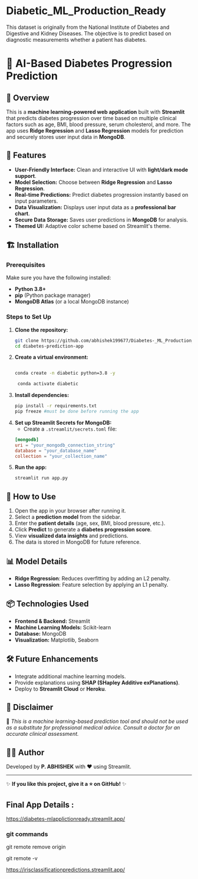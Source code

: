 # Diabetic_ML_Production_Ready
This dataset is originally from the National Institute of Diabetes and Digestive and Kidney Diseases. The objective is to predict based on diagnostic measurements whether a patient has diabetes.


# 🔬 AI-Based Diabetes Progression Prediction

## 📌 Overview
This is a **machine learning-powered web application** built with **Streamlit** that predicts diabetes progression over time based on multiple clinical factors such as age, BMI, blood pressure, serum cholesterol, and more. The app uses **Ridge Regression** and **Lasso Regression** models for prediction and securely stores user input data in **MongoDB**.

## 🚀 Features
- **User-Friendly Interface:** Clean and interactive UI with **light/dark mode support**.
- **Model Selection:** Choose between **Ridge Regression** and **Lasso Regression**.
- **Real-time Predictions:** Predict diabetes progression instantly based on input parameters.
- **Data Visualization:** Displays user input data as a **professional bar chart**.
- **Secure Data Storage:** Saves user predictions in **MongoDB** for analysis.
- **Themed UI:** Adaptive color scheme based on Streamlit's theme.

## 🏗️ Installation
### Prerequisites
Make sure you have the following installed:
- **Python 3.8+**
- **pip** (Python package manager)
- **MongoDB Atlas** (or a local MongoDB instance)

### Steps to Set Up
1. **Clone the repository:**
   ```sh
   git clone https://github.com/abhishek199677/Diabetes-_ML_Production_Ready
   cd diabetes-prediction-app
   ```
2. **Create a virtual environment:**
   ```sh

   conda create -n diabetic python=3.8 -y

    conda activate diabetic
   
   ```
3. **Install dependencies:**
   ```sh
   pip install -r requirements.txt
   pip freeze #must be done before running the app
   ```
4. **Set up Streamlit Secrets for MongoDB:**
   - Create a `.streamlit/secrets.toml` file:
   ```toml
   [mongodb]
   uri = "your_mongodb_connection_string"
   database = "your_database_name"
   collection = "your_collection_name"
   ```
5. **Run the app:**
   ```sh
   streamlit run app.py
   ```

## 🎯 How to Use
1. Open the app in your browser after running it.
2. Select a **prediction model** from the sidebar.
3. Enter the **patient details** (age, sex, BMI, blood pressure, etc.).
4. Click **Predict** to generate a **diabetes progression score**.
5. View **visualized data insights** and predictions.
6. The data is stored in MongoDB for future reference.

## 📊 Model Details
- **Ridge Regression**: Reduces overfitting by adding an L2 penalty.
- **Lasso Regression**: Feature selection by applying an L1 penalty.

## 📦 Technologies Used
- **Frontend & Backend:** Streamlit
- **Machine Learning Models:** Scikit-learn
- **Database:** MongoDB
- **Visualization:** Matplotlib, Seaborn

## 🛠️ Future Enhancements
- Integrate additional machine learning models.
- Provide explanations using **SHAP (SHapley Additive exPlanations)**.
- Deploy to **Streamlit Cloud** or **Heroku**.

## 📜 Disclaimer
🚨 *This is a machine learning-based prediction tool and should not be used as a substitute for professional medical advice. Consult a doctor for an accurate clinical assessment.*

## 👨‍💻 Author
Developed by **P. ABHISHEK** with ❤️ using Streamlit.

---
✨ **If you like this project, give it a ⭐ on GitHub!** ✨



##  Final App Details : 
https://diabetes-mlapplictionready.streamlit.app/


### git commands

git remote remove origin

git remote -v

https://irisclassificationpredictions.streamlit.app/

